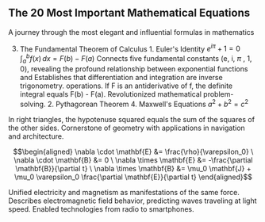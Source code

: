 ## **The 20 Most Important Mathematical Equations**

A journey through the most elegant and influential formulas in mathematics

3. The Fundamental Theorem of Calculus 1. Euler's Identity  $e^{i\pi}+1=0$  $\int_a^b f(x) \, dx = F(b) - F(a)$ Connects five fundamental constants (e, i,  $\pi$ , 1, 0), revealing the profound relationship between exponential functions and Establishes that differentiation and integration are inverse trigonometry. operations. If F is an antiderivative of f, the definite integral equals F(b) - F(a). Revolutionized mathematical problem-solving. 2. Pythagorean Theorem 4. Maxwell's Equations  $a^2 + b^2 = c^2$ 

In right triangles, the hypotenuse squared equals the sum of the squares of the other sides. Cornerstone of geometry with applications in navigation and architecture.

$$\begin{aligned} \nabla \cdot \mathbf{E} &= \frac{\rho}{\varepsilon_0} \ \nabla \cdot \mathbf{B} &= 0 \ \nabla \times \mathbf{E} &= -\frac{\partial \mathbf{B}}{\partial t} \ \nabla \times \mathbf{B} &= \mu_0 \mathbf{J} + \mu_0 \varepsilon_0 \frac{\partial \mathbf{E}}{\partial t} \end{aligned}$$

Unified electricity and magnetism as manifestations of the same force. Describes electromagnetic field behavior, predicting waves traveling at light speed. Enabled technologies from radio to smartphones.
